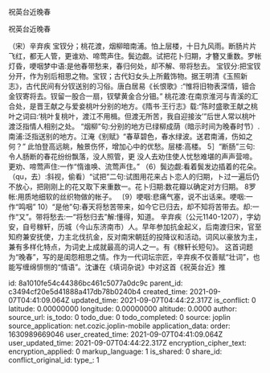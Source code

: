 祝英台近晚春

祝英台近晚春

（宋）辛弃疾
宝钗分；桃花渡，烟柳暗南浦。怕上层楼，十日九风雨。断肠片片飞红，都无人管，更谁劝、啼莺声住。鬓边觑。试把花卜归期，才簪又重数。罗帐灯昏，哽咽梦中语:是他春带愁来，春归何处，却不解、带将愁去。
宝钗分:把宝钗分开，作为别后相思之物。宝钗；古代妇女头上所戴饰物。据王明清《玉照新志》，古代民间有分钗送别的习俗。唐白居易《长恨歌》:“惟将旧物表深情，钿合金钗寄将去。钗留一股合一扇，钗擘黄金合分钿。”
桃花渡:在南京淮河与青溪的汇合处，是晋王献之与爱妾桃叶分别的地方。《隋书·王行志》载:“陈时盛歌王献之桃叶之词曰:‘桃叶复桃叶，渡江不用楫。但渡无所苦，我自迎接汝’”后世人常以桃叶渡泛指情人相别之处。
“烟柳”句:分别的地方已绿柳成荫（暗示时间为晚春时节）.南浦:泛指送别的地方。江淹《别赋》“春草碧色，春水绿波。送君南浦，伤如之何？”
此怕登高远眺，触景伤怀，增加心中的优愁。层楼:高楼。
5］“断肠”三句:令人肠断的春花纷纷飘落，没人照管，更
没人去劝住使人忧愁难堪的声声营啼。更劝、啼莺声住:一作“惰谁唤、流莺声住。”
（6）鬓边觑:看着鬓发边插着的花朵。（qu，去）:斜视，偷看）“试把”二句:试图用花来占卜恋人的归期，ト过一遍后仍不放心，把刚刚上的花又取下来重数一。花卜归期:数花瓣以确定对方归期。
8罗帐:用质地细软的丝织物做的帐子。
〔9）哽咽:悲痛气塞，说不出话来。哽咽:一作“鸣咽”
10）“是他”句:春天将愁苦带来，如今它已归去，却不知将苦带去。却:一作“又”。带将愁去:一“将愁归去”解:懂得，知道。
辛弃疾（公元1140-1207），字幼安，自号稼轩，历城（今山东济南市）人。早年参加抗金起义，后南渡归宋，官至知府兼安抚使，力主北伐抗金，反对南宋朝廷的投降议和活动。词风以豪放为主，兼有多样化特点，为词史上成就最高的词人之一。有《稼轩长短句》。
这首词题为“晚春”，写的是闺怨相思之情。作为一代词坛宗匠，辛弃疾不仅善赋“壮词”，也能写缠绵悱恻的“情语”。沈谦在《填词杂说》中对这首《祝英台近》推

id: 8a1010fe54c44386bc461c5077a0dc9c
parent_id: c3494cf20e5d41888a417db78b0240b4
created_time: 2021-09-07T04:41:09.064Z
updated_time: 2021-09-07T04:44:22.317Z
is_conflict: 0
latitude: 0.00000000
longitude: 0.00000000
altitude: 0.0000
author: 
source_url: 
is_todo: 0
todo_due: 0
todo_completed: 0
source: joplin
source_application: net.cozic.joplin-mobile
application_data: 
order: 1630989669046
user_created_time: 2021-09-07T04:41:09.064Z
user_updated_time: 2021-09-07T04:44:22.317Z
encryption_cipher_text: 
encryption_applied: 0
markup_language: 1
is_shared: 0
share_id: 
conflict_original_id: 
type_: 1